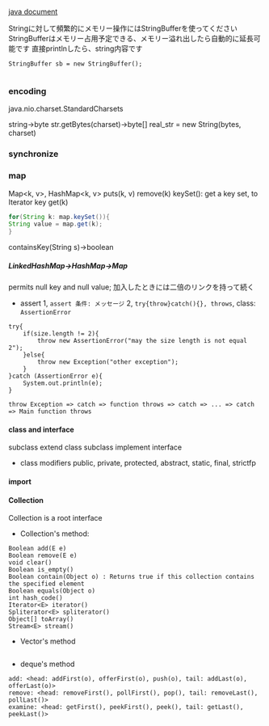 
[java document](https://docs.oracle.com/en/java/javase/13/ "java document")

Stringに対して頻繁的にメモリー操作にはStringBufferを使ってください
StringBufferはメモリー占用予定できる、メモリー溢れ出したら自動的に延長可能です
直接printlnしたら、string内容です
```
StringBuffer sb = new StringBuffer();


```

### encoding
java.nio.charset.StandardCharsets


string->byte
str.getBytes(charset)->byte[]
real_str = new String(bytes, charset)

### synchronize


### map
Map\<k, v>, HashMap\<k, v>
puts(k, v)
remove(k)
keySet(): get a key set, to Iterator key
get(k)

``` java
for(String k: map.keySet()){
String value = map.get(k);
}
```

containsKey(String s)->boolean

##### LinkedHashMap->HashMap->Map
permits null key and null value;
加入したときには二倍のリンクを持って続く


- assert
1, `assert 条件: メッセージ`
2, `try{throw}catch(){}, throws`, class: `AssertionError`
```
try{
	if(size.length != 2){
		throw new AssertionError("may the size length is not equal 2");
	}else{
		throw new Exception("other exception");
	}
}catch (AssertionError e){
	System.out.println(e);
}
```
```
throw Exception => catch => function throws => catch => ... => catch => Main function throws
```

#### class and interface
subclass extend class
subclass implement interface
- class modifiers
public, private, protected, abstract, static, final, strictfp

#### import


#### Collection
Collection is a root interface
- Collection's method:
```
Boolean add(E e)
Boolean remove(E e)
void clear()
Boolean is_empty()
Boolean contain(Object o) : Returns true if this collection contains the specified element
Boolean equals(Object o)
int hash_code()
Iterator<E> iterator()
Spliterator<E> spliterator()
Object[] toArray()
Stream<E> stream()
```

- Vector's method

```

```
- deque's method
```
add: <head: addFirst(o), offerFirst(o), push(o), tail: addLast(o), offerLast(o)>
remove: <head: removeFirst(), pollFirst(), pop(), tail: removeLast(), pollLast()>
examine: <head: getFirst(), peekFirst(), peek(), tail: getLast(), peekLast()>
```




